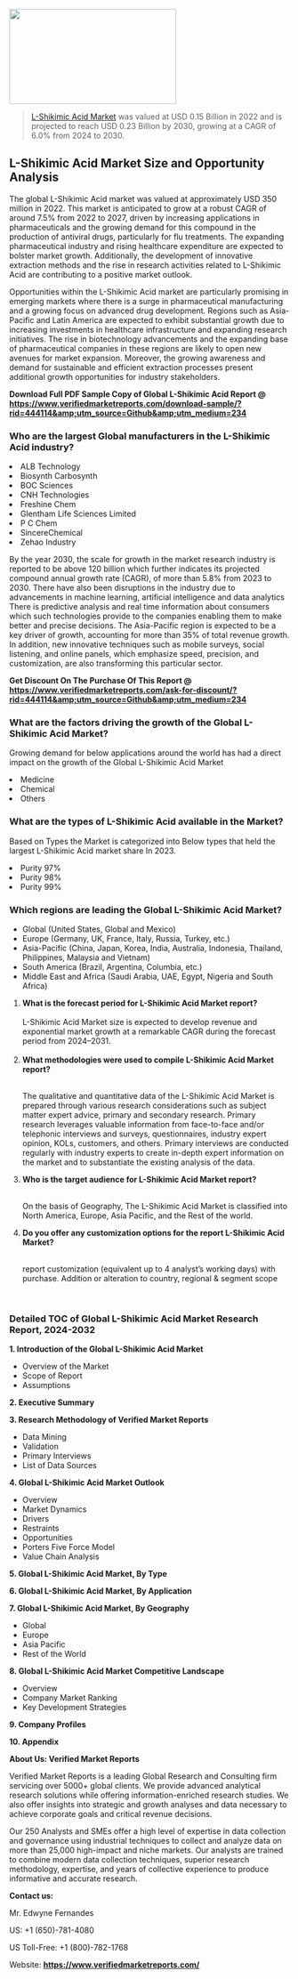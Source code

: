 <img src="https://ffe5etoiles.com/wp-content/uploads/2024/12/MST1-300x171.png" alt="" width="300" height="171" class="alignnone size-medium wp-image-20088" /><blockquote><p><p><a href="https://www.verifiedmarketreports.com/download-sample/?rid=444114&utm_source=Github&utm_medium=234" target="_blank">L-Shikimic Acid Market</a> was valued at USD 0.15 Billion in 2022 and is projected to reach USD 0.23 Billion by 2030, growing at a CAGR of 6.0% from 2024 to 2030.</p></blockquote><p><h2>L-Shikimic Acid Market Size and Opportunity Analysis</h2><p>The global L-Shikimic Acid market was valued at approximately USD 350 million in 2022. This market is anticipated to grow at a robust CAGR of around 7.5% from 2022 to 2027, driven by increasing applications in pharmaceuticals and the growing demand for this compound in the production of antiviral drugs, particularly for flu treatments. The expanding pharmaceutical industry and rising healthcare expenditure are expected to bolster market growth. Additionally, the development of innovative extraction methods and the rise in research activities related to L-Shikimic Acid are contributing to a positive market outlook.</p><p>Opportunities within the L-Shikimic Acid market are particularly promising in emerging markets where there is a surge in pharmaceutical manufacturing and a growing focus on advanced drug development. Regions such as Asia-Pacific and Latin America are expected to exhibit substantial growth due to increasing investments in healthcare infrastructure and expanding research initiatives. The rise in biotechnology advancements and the expanding base of pharmaceutical companies in these regions are likely to open new avenues for market expansion. Moreover, the growing awareness and demand for sustainable and efficient extraction processes present additional growth opportunities for industry stakeholders.</p></p><p class=""><strong>Download Full PDF Sample Copy of Global L-Shikimic Acid Report @ <a href="https://www.verifiedmarketreports.com/download-sample/?rid=444114&amp;utm_source=Github&amp;utm_medium=234" target="_blank">https://www.verifiedmarketreports.com/download-sample/?rid=444114&amp;utm_source=Github&amp;utm_medium=234</a></strong></p><h3 id="" class="">Who are the largest Global manufacturers in the L-Shikimic Acid industry?</h3><p><li>ALB Technology</li><li> Biosynth Carbosynth</li><li> BOC Sciences</li><li> CNH Technologies</li><li> Freshine Chem</li><li> Glentham Life Sciences Limited</li><li> P C Chem</li><li> SincereChemical</li><li> Zehao Industry</li></p><div class=""><div class="" dir="" data-message-author-role="" data-message-id="" data-message-model-slug=""><div class=""><div class=""><div class=""><div class="" dir="" data-message-author-role="" data-message-id="" data-message-model-slug=""><div class=""><div class=""><p>By the year 2030, the scale for growth in the market research industry is reported to be above 120 billion which further indicates its projected compound annual growth rate (CAGR), of more than 5.8% from 2023 to 2030. There have also been disruptions in the industry due to advancements in machine learning, artificial intelligence and data analytics There is predictive analysis and real time information about consumers which such technologies provide to the companies enabling them to make better and precise decisions. The Asia-Pacific region is expected to be a key driver of growth, accounting for more than 35% of total revenue growth. In addition, new innovative techniques such as mobile surveys, social listening, and online panels, which emphasize speed, precision, and customization, are also transforming this particular sector.</p><p><strong>Get Discount On The Purchase Of This Report @&nbsp; <a href="https://www.verifiedmarketreports.com/ask-for-discount/?rid=444114&amp;utm_source=Github&amp;utm_medium=234" target="_blank">https://www.verifiedmarketreports.com/ask-for-discount/?rid=444114&amp;utm_source=Github&amp;utm_medium=234</a></strong></p></div></div></div></div></div></div></div></div><h3 id="" class="">What are the factors driving the growth of the Global L-Shikimic Acid Market?</h3><p id="" class="">Growing demand for below applications around the world has had a direct impact on the growth of the Global L-Shikimic Acid Market</p><p id="" class=""><li>Medicine</li><li> Chemical</li><li> Others</li></p><h3 id="" class="">What are the types of L-Shikimic Acid available in the Market?</h3><p id="" class="">Based on Types the Market is categorized into Below types that held the largest L-Shikimic Acid market share In 2023.</p><p id="" class=""><li>Purity 97%</li><li> Purity 98%</li><li> Purity 99%</li></p><h3 id="" class="">Which regions are leading the Global L-Shikimic Acid Market?</h3><ul><li>Global (United States, Global and Mexico)</li><li>Europe (Germany, UK, France, Italy, Russia, Turkey, etc.)</li><li>Asia-Pacific (China, Japan, Korea, India, Australia, Indonesia, Thailand, Philippines, Malaysia and Vietnam)</li><li>South America (Brazil, Argentina, Columbia, etc.)</li><li>Middle East and Africa (Saudi Arabia, UAE, Egypt, Nigeria and South Africa)</li></ul><p><ol><li><strong>What is the forecast period for L-Shikimic Acid Market report?<br /></strong><br /><span data-sheets-root="1" data-sheets-value="{&quot;1&quot;:2,&quot;2&quot;:&quot;XXXX size is expected to develop revenue and exponential market growth at a remarkable CAGR during the forecast period from 2024&ndash;2030.&quot;}" data-sheets-userformat="{&quot;2&quot;:12674,&quot;4&quot;:{&quot;1&quot;:2,&quot;2&quot;:16776960},&quot;10&quot;:2,&quot;11&quot;:0,&quot;15&quot;:&quot;Arial&quot;,&quot;16&quot;:12}">L-Shikimic Acid Market size is expected to develop revenue and exponential market growth at a remarkable CAGR during the forecast period from 2024&ndash;2031.</span><br /><br /></li><li><strong>What methodologies were used to compile L-Shikimic Acid Market report?<br /><br /></strong><p>The qualitative and quantitative data of the&nbsp;L-Shikimic Acid Market is prepared through various research considerations such as subject matter expert advice, primary and secondary research. Primary research leverages valuable information from face-to-face and/or telephonic interviews and surveys, questionnaires, industry expert opinion, KOLs, customers, and others. Primary interviews are conducted regularly with industry experts to create in-depth expert information on the market and to substantiate the existing analysis of the data.&nbsp;</p></li><li><strong>Who is the target audience for L-Shikimic Acid Market report?<br /><br /></strong><p>On the basis of Geography, The&nbsp;L-Shikimic Acid Market is classified into North America, Europe, Asia Pacific, and the Rest of the world.</p></li><li><strong>Do you offer any customization options for the report L-Shikimic Acid Market?<br /><br /></strong><p>report customization (equivalent up to 4 analyst&rsquo;s working days) with purchase. Addition or alteration to country, regional &amp; segment scope</p><p>&nbsp;</p></li></ol></p><h3 id="" class="">Detailed TOC of Global L-Shikimic Acid Market Research Report, 2024-2032</h3><p id="" class=""><strong>1. Introduction of the Global L-Shikimic Acid Market</strong></p><ul><li>Overview of the Market</li><li>Scope of Report</li><li>Assumptions</li></ul><p id="" class=""><strong>2. Executive Summary</strong></p><p id="" class=""><strong>3. Research Methodology of&nbsp;Verified Market Reports</strong></p><ul><li>Data Mining</li><li>Validation</li><li>Primary Interviews</li><li>List of Data Sources</li></ul><p id="" class=""><strong>4. Global L-Shikimic Acid Market Outlook</strong></p><ul><li>Overview</li><li>Market Dynamics</li><li>Drivers</li><li>Restraints</li><li>Opportunities</li><li>Porters Five Force Model</li><li>Value Chain Analysis</li></ul><p id="" class=""><strong>5. Global L-Shikimic Acid Market, By&nbsp;Type</strong></p><p id="" class=""><strong>6. Global L-Shikimic Acid Market, By Application</strong></p><p id="" class=""><strong>7. Global L-Shikimic Acid Market, By Geography</strong></p><ul><li>Global</li><li>Europe</li><li>Asia Pacific</li><li>Rest of the World</li></ul><p id="" class=""><strong>8. Global L-Shikimic Acid Market Competitive Landscape</strong></p><ul><li>Overview</li><li>Company Market Ranking</li><li>Key Development Strategies</li></ul><p id="" class=""><strong>9. Company Profiles</strong></p><p id="" class=""><strong>10. Appendix</strong></p><p id="" class=""><strong>About Us: Verified Market Reports</strong></p><p id="" class="">Verified Market Reports is a leading Global Research and Consulting firm servicing over 5000+ global clients. We provide advanced analytical research solutions while offering information-enriched research studies. We also offer insights into strategic and growth analyses and data necessary to achieve corporate goals and critical revenue decisions.</p><p id="" class="">Our 250 Analysts and SMEs offer a high level of expertise in data collection and governance using industrial techniques to collect and analyze data on more than 25,000 high-impact and niche markets. Our analysts are trained to combine modern data collection techniques, superior research methodology, expertise, and years of collective experience to produce informative and accurate research.</p><p id="" class=""><strong>Contact us:</strong></p><p id="" class="">Mr. Edwyne Fernandes</p><p id="" class="">US: +1 (650)-781-4080</p><p id="" class="">US Toll-Free: +1 (800)-782-1768</p><p id="" class="">Website: <a target="" data-test-app-aware-link=""><strong>https://www.verifiedmarketreports.com/</strong></a></p>
